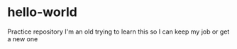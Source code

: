 # hello-world
Practice repository
I'm an old trying to learn this so I can keep my job or get a new one
